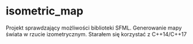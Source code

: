 # isometric_map

Projekt sprawdzający możliwości biblioteki SFML. Generowanie mapy świata w rzucie izometrycznym. Starałem się korzystać z C++14/C++17
